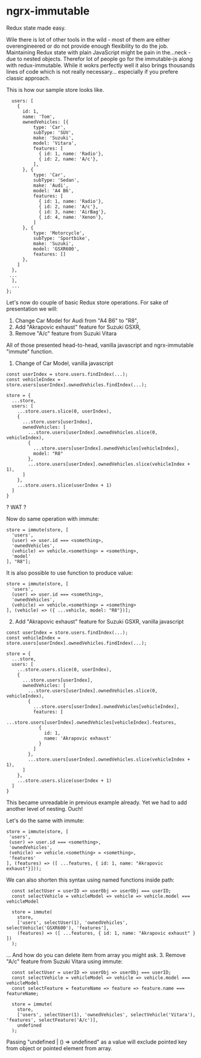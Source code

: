 # ngrx-immutable

Redux state made easy.

Wile there is lot of other tools in the wild - most of them are either overengineered or do not provide enough flexibility to do the job.  Maintaining Redux state with plain JavaScript might be pain in the...neck - due to nested objects. Therefor lot of people go for the immutable-js along with redux-immutable. While it wokrs perfectly well it also brings thousands lines of code which is not really necessary... especially if you prefere classic approach.

This is how our sample store looks like. 

```var store = {
  users: [
    {
      id: 1,
      name: 'Tom',
      ownedVehicles: [{
          type: 'Car',
          subType: 'SUV',
          make: 'Suzuki',
          model: 'Vitara',
          features: [
            { id: 1, name: 'Radio'},
            { id: 2, name: 'A/c'},
          ],
      }, {
          type: 'Car',
          subType: 'Sedan',
          make: 'Audi',
          model: 'A4 B6',
          features: [
            { id: 1, name: 'Radio'},
            { id: 2, name: 'A/c'},
            { id: 3, name: 'AirBag'},
            { id: 4, name: 'Xenon'},
          ]
      }, {
          type: 'Motorcycle',
          subType: 'Sportbike',
          make: 'Suzuki',
          model: 'GSXR600',
          features: []
      },
    ]
  },
 ...
  ],
  ...
};
```

Let's now do couple of basic Redux store operations. 
For sake of presentation we will:

1. Change Car Model for Audi from "A4 B6" to "R8",
2. Add "Akrapovic exhaust" feature for Suzuki GSXR,
3. Remove "A/c" feature from Suzuki Vitara

All of those presented head-to-head, vanilla javascript and ngrx-immutable "immute" function.

1. Change of Car Model, vanilla javascript
```
const userIndex = store.users.findIndex(...);
const vehicleIndex = store.users[userIndex].ownedVehicles.findIndex(...);

store = {
  ...store,
  users: [
    ...store.users.slice(0, userIndex),
    {
      ...store.users[userIndex],
      ownedVehicles: [
        ...store.users[userIndex].ownedVehicles.slice(0, vehicleIndex),
        {
          ...store.users[userIndex].ownedVehicles[vehicleIndex],
          model: "R8"
        },
        ...store.users[userIndex].ownedVehicles.slice(vehicleIndex + 1),
      ]
    },
    ...store.users.slice(userIndex + 1)
  ]
}
```

? WAT ?

Now do same operation with immute:

```
store = immute(store, [
  'users', 
  (user) => user.id === <something>,
  'ownedVehicles',
  (vehicle) => vehicle.<something> = <something>,
  'model'
], "R8"];
```

It is also possible to use function to produce value:

```
store = immute(store, [
  'users', 
  (user) => user.id === <something>,
  'ownedVehicles',
  (vehicle) => vehicle.<something> = <something>
], (vehicle) => ({ ...vehicle, model: "R8"})];
```

2. Add "Akrapovic exhaust" feature for Suzuki GSXR, vanilla javascript

```
const userIndex = store.users.findIndex(...);
const vehicleIndex = store.users[userIndex].ownedVehicles.findIndex(...);

store = {
  ...store,
  users: [
    ...store.users.slice(0, userIndex),
    {
      ...store.users[userIndex],
      ownedVehicles: [
        ...store.users[userIndex].ownedVehicles.slice(0, vehicleIndex),
        {
          ...store.users[userIndex].ownedVehicles[vehicleIndex],
          features: [
            ...store.users[userIndex].ownedVehicles[vehicleIndex].features,
            {
              id: 1,
              name: 'Akrapovic exhaust'
            }
          ]
        },
        ...store.users[userIndex].ownedVehicles.slice(vehicleIndex + 1),
      ]
    },
    ...store.users.slice(userIndex + 1)
  ]
}
```
 This became unreadable in previous example already. 
 Yet we had to add another level of nesting. 
 Ouch!
 
 Let's do the same with immute:
 ```
store = immute(store, [
  'users', 
  (user) => user.id === <something>,
  'ownedVehicles',
  (vehicle) => vehicle.<something> = <something>,
  'features'
], (features) => ([ ...features, { id: 1, name: "Akrapovic exhaust"}]));
```

We can also shorten this syntax using named functions inside path:

```
  const selectUser = userID => userObj => userObj === userID;
  const selectVehicle = vehicleModel => vehicle => vehicle.model === vehicleModel
  
  store = immute(
    store, 
    ['users', selectUser(1), 'ownedVehicles', selectVehicle('GSXR600'), 'features'], 
    (features) => ([ ...features, { id: 1, name: "Akrapovic exhaust" } ])
  );
```

... And how do you can delete item from array you might ask.
3. Remove "A/c" feature from Suzuki Vitara using immute:

```
  const selectUser = userID => userObj => userObj === userID;
  const selectVehicle = vehicleModel => vehicle => vehicle.model === vehicleModel
  const selectFeature = featureName => feature => feature.name === featureName;
  
  store = immute(
    store, 
    ['users', selectUser(1), 'ownedVehicles', selectVehicle('Vitara'), 'features', selectFeature('A/c')], 
    undefined
  );
```

Passing "undefined | () => undefined" as a value will exclude pointed key from object or pointed element from array.
